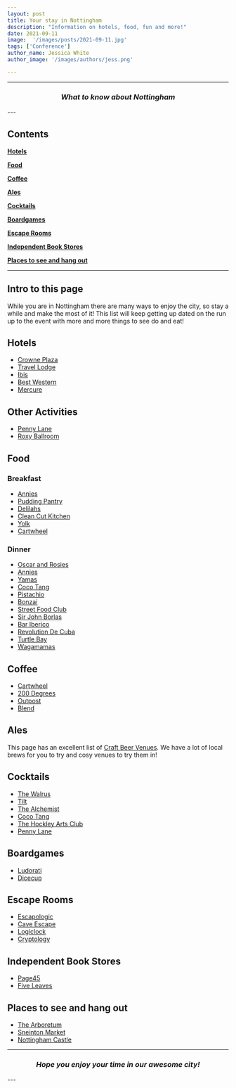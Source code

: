 ```yaml
---
layout: post
title: Your stay in Nottingham
description: "Information on hotels, food, fun and more!"
date: 2021-09-11
image:  '/images/posts/2021-09-11.jpg'
tags: ['Conference']
author_name: Jessica White
author_image: '/images/authors/jess.png'

---
```


----
<center>
<h3> <i>What to know about Nottingham</i> </h3>
</center>
---

## Contents

**[Hotels](#hotels)**

**[Food](#food)**

**[Coffee](#coffee)**

**[Ales](#ales)**

**[Cocktails](#ales)**

**[Boardgames](#boardgames)**

**[Escape Rooms](#escape-rooms)**

**[Independent Book Stores](#independent-book-stores)**

**[Places to see and hang out](#places-to-see-and-hang-out)**

---

## Intro to this page

While you are in Nottingham there are many ways to enjoy the city, so stay a while and make the most of it! This list will keep getting up dated on the run up to the event with more and more things to see do and eat!

## Hotels

- <a href="https://www.ihg.com/crowneplaza/hotels/gb/en/nottingham/notws/hoteldetail" target="_blank">Crowne Plaza</a>
- <a href="https://www.travelodge.co.uk/hotels/290/Nottingham-Central-hotel" target="_blank">Travel Lodge</a>
- <a href="https://all.accor.com/hotel/6160/index.en.shtml?dateIn=&nights=&compositions=1&stayplus=false#origin=ibis" target="_blank">Ibis</a>
- <a href="https://www.bwnottinghamcitycentre.co.uk/" target="_blank">Best Western</a>
- <a href="https://all.accor.com/hotel/8061/index.en.shtml?dateIn=&nights=&compositions=1&stayplus=false#origin=ibis" target="_blank">Mercure</a>
  
## Other Activities

- <a href="http://pennylanebars.com/explore-our-venue/" target="_blank">Penny Lane</a>
- <a href="https://www.roxyballroom.co.uk/nottingham/" target="_blank">Roxy Ballroom</a>

## Food

### Breakfast

- <a href="https://anniesburgershack.com/menu/breakfast-menu" target="_blank">Annies</a>
- <a href="https://www.thepuddingpantry.co.uk/" target="_blank">Pudding Pantry</a>
- <a href="https://delilahfinefoods.co.uk/pages/delilah-eat-in-menu" target="_blank">Delilahs</a>
- <a href="https://www.cleancutkitchen.co.uk/" target="_blank">Clean Cut Kitchen</a>
- <a href="https://www.instagram.com/yolk.notts/?hl=en" target="_blank">Yolk</a>
- <a href="https://shop.cartwheelcoffee.com/" target="_blank">Cartwheel</a>


### Dinner

- <a href="https://www.oscarandrosies.com/" target="_blank">Oscar and Rosies</a> 
- <a href="https://anniesburgershack.com/menu/main-menu" target="_blank">Annies</a>
- <a href="https://www.yamas.co.uk/" target="_blank">Yamas</a>
- <a href="https://www.cocotang.co.uk/" target="_blank">Coco Tang</a>
- <a href="https://www.pistachionottingham.co.uk/" target="_blank">Pistachio</a>
- <a href="http://www.bonzai-japaneserestaurant.co.uk/our-menus.html" target="_blank">Bonzai</a>
- <a href="https://www.streetfoodclub.co.uk/" target="_blank">Street Food Club</a>
- <a href="https://www.sirjohnborlasewarren.co.uk/our-food" target="_blank">Sir John Borlas</a>
- <a href="https://www.baribericotapas.com/" target="_blank">Bar Iberico</a>
- <a href="https://www.revoluciondecuba.com/bar/nottingham/menus/?scroll=1" target="_blank">Revolution De Cuba</a>
- <a href="https://www.turtlebay.co.uk/food-and-drink" target="_blank">Turtle Bay</a>
- <a href="https://www.wagamama.com/restaurants/nottingham/nottingham" target="_blank">Wagamamas</a>

## Coffee

- <a href="https://shop.cartwheelcoffee.com/" target="_blank">Cartwheel</a>
- <a href="https://200degs.com/nottingham-flying-horse-walk" target="_blank">200 Degrees</a>
- <a href="https://www.outpost.coffee/" target="_blank">Outpost</a>
- <a href="https://www.blendnottingham.co.uk/" target="_blank">Blend</a>

## Ales

This page has an excellent list of <a href="https://www.nottinghamcraftbeer.co.uk/venues" target="_blank">Craft Beer Venues</a>. We have a lot of local brews for you to try and cosy venues to try them in!

## Cocktails

- <a href="http://thewalrusnottingham.com/" target="_blank">The Walrus</a>
- <a href="https://www.tiltbar.co.uk/" target="_blank">Tilt</a>
- <a href="https://thealchemist.uk.com/venues/nottingham-king-street/" target="_blank">The Alchemist</a>
- <a href="https://www.cocotang.co.uk/" target="_blank">Coco Tang</a>
- <a href="http://thehockleyartsclub.com/" target="_blank">The Hockley Arts Club</a>
- <a href="hhttp://pennylanebars.com/explore-our-venue/" target="_blank">Penny Lane</a>

## Boardgames

- <a href="https://www.ludoraticafe.com/" target="_blank">Ludorati</a>
- <a href="https://dicecupcafe.co.uk/" target="_blank">Dicecup</a>
  
## Escape Rooms

- <a href="https://www.escapologic.com/nottingham-escape-rooms/" target="_blank">Escapologic</a>
- <a href="https://www.caveescape.co.uk/" target="_blank">Cave Escape</a>
- <a href="https://logiclock.co.uk/" target="_blank">Logiclock</a>
- <a href="https://cryptologyrooms.co.uk/nottingham/" target="_blank">Cryptology</a>

## Independent Book Stores

- <a href="http://www.page45.com/" target="_blank">Page45</a>
- <a href="https://fiveleavesbookshop.co.uk/" target="_blank">Five Leaves</a>

## Places to see and hang out

- <a href="https://www.visit-nottinghamshire.co.uk/things-to-do/nottingham-arboretum-p641471" target="_blank">The Arboretum</a>
- <a href="https://sneintonmarket.com/" target="_blank">Sneinton Market</a>
- <a href="https://www.nottinghamcastle.org.uk/" target="_blank">Nottingham Castle</a>

---
<center>
<h3 class="quote"><i>Hope you enjoy your time in our awesome city!</i></h3>
</center>
---
